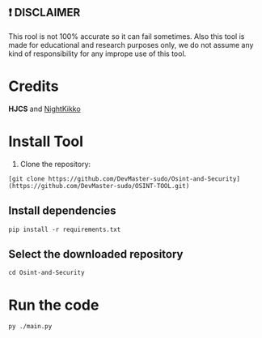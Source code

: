 ## ❗ DISCLAIMER
This rool is not 100% accurate so it can fail sometimes. Also this tool is made for educational and research purposes only, we do not assume any kind of responsibility for any imprope use of this tool.

#  Credits

__HJCS__ and [NightKikko](https://github.com/NightKikko)

# Install Tool

1. Clone the repository:
```
[git clone https://github.com/DevMaster-sudo/Osint-and-Security](https://github.com/DevMaster-sudo/OSINT-TOOL.git)
```
## Install dependencies
```
pip install -r requirements.txt
```
## Select the downloaded repository
```
cd Osint-and-Security
```
# Run the code
```
py ./main.py
```
